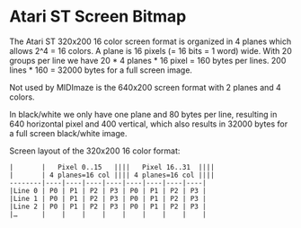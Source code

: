 # Atari ST Screen Bitmap

The Atari ST 320x200 16 color screen format is organized in 4 planes which
allows 2^4 = 16 colors. A plane is 16 pixels (= 16 bits = 1 word) wide. With
20 groups per line we have 20 * 4 planes * 16 pixel = 160 bytes per lines.
200 lines * 160 = 32000 bytes for a full screen image.

Not used by MIDImaze is the 640x200 screen format with 2 planes and 4 colors.

In black/white we only have one plane and 80 bytes per line, resulting in 640
horizontal pixel and 400 vertical, which also results in 32000 bytes for a full
screen black/white image.

Screen layout of the 320x200 16 color format:

    |       |   Pixel 0..15   ||||   Pixel 16..31  ||||
    |       | 4 planes=16 col |||| 4 planes=16 col ||||
    --------|----|----|----|----|----|----|----|----|
    |Line 0 | P0 | P1 | P2 | P3 | P0 | P1 | P2 | P3 |
    |Line 1 | P0 | P1 | P2 | P3 | P0 | P1 | P2 | P3 |
    |Line 2 | P0 | P1 | P2 | P3 | P0 | P1 | P2 | P3 |
    |…      |    |    |    |    |    |    |    |    |

